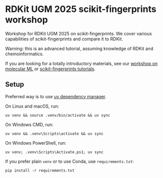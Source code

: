 # RDKit UGM 2025 scikit-fingerprints workshop

Workshop for RDKit UGM 2025 on scikit-fingerprints. We cover various capabilities
of scikit-fingerprints and compare it to RDKit.

Warning: this is an advanced tutorial, assuming knowledge of RDKit and chemoinformatics.

If you are looking for a totally introductory materials, see our
[workshop on molecular ML](https://github.com/j-adamczyk/molecular_ml_workshops)
or [scikit-fingerprints tutorials](https://scikit-fingerprints.readthedocs.io/latest/examples.html).

## Setup

Preferred way is to use [uv dependency manager](https://docs.astral.sh/uv/).

On Linux and macOS, run:
```commandline
uv venv && source .venv/bin/activate && uv sync
```

On Windows CMD, run:
```commandline
uv venv && .venv\Scripts\activate && uv sync
```

On Windows PowerShell, run:
```commandline
uv venv; .venv\Scripts\Activate.ps1; uv sync
```

If you prefer plain `venv` or to use Conda, use `requirements.txt`:
```commandline
pip install -r requirements.txt
```
